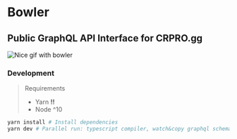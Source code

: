 # Bowler

## Public GraphQL API Interface for CRPRO.gg

![Nice gif with bowler](https://i.gifer.com/9DiE.gif)

### Development

> Requirements
>
> - Yarn **!!**
> - Node ^10

```sh
yarn install # Install dependencies
yarn dev # Parallel run: typescript compiler, watch&copy graphql schemas and nodemon on compile output
```
